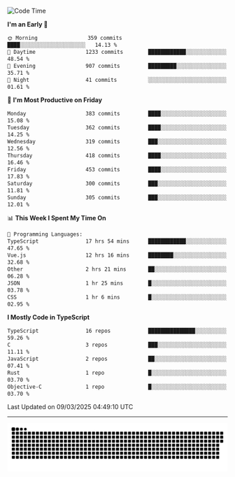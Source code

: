 <!--
<picture>
  <source
    srcset="https://github-readme-stats.vercel.app/api?username=kevinxft&show_icons=true&theme=dark"
    media="(prefers-color-scheme: dark)"
  />
  <source
    srcset="https://github-readme-stats.vercel.app/api?username=kevinxft&show_icons=true"
    media="(prefers-color-scheme: light), (prefers-color-scheme: no-preference)"
  />
  <img src="https://github-readme-stats.vercel.app/api?username=kevinxft&show_icons=true" />
</picture>
-->

<!--START_SECTION:waka-->
![Code Time](http://img.shields.io/badge/Code%20Time-3%2C205%20hrs%2012%20mins-blue)

**I'm an Early 🐤** 

```text
🌞 Morning                359 commits         ████░░░░░░░░░░░░░░░░░░░░░   14.13 % 
🌆 Daytime                1233 commits        ████████████░░░░░░░░░░░░░   48.54 % 
🌃 Evening                907 commits         █████████░░░░░░░░░░░░░░░░   35.71 % 
🌙 Night                  41 commits          ░░░░░░░░░░░░░░░░░░░░░░░░░   01.61 % 
```
📅 **I'm Most Productive on Friday** 

```text
Monday                   383 commits         ████░░░░░░░░░░░░░░░░░░░░░   15.08 % 
Tuesday                  362 commits         ████░░░░░░░░░░░░░░░░░░░░░   14.25 % 
Wednesday                319 commits         ███░░░░░░░░░░░░░░░░░░░░░░   12.56 % 
Thursday                 418 commits         ████░░░░░░░░░░░░░░░░░░░░░   16.46 % 
Friday                   453 commits         ████░░░░░░░░░░░░░░░░░░░░░   17.83 % 
Saturday                 300 commits         ███░░░░░░░░░░░░░░░░░░░░░░   11.81 % 
Sunday                   305 commits         ███░░░░░░░░░░░░░░░░░░░░░░   12.01 % 
```


📊 **This Week I Spent My Time On** 

```text
💬 Programming Languages: 
TypeScript               17 hrs 54 mins      ████████████░░░░░░░░░░░░░   47.65 % 
Vue.js                   12 hrs 16 mins      ████████░░░░░░░░░░░░░░░░░   32.68 % 
Other                    2 hrs 21 mins       ██░░░░░░░░░░░░░░░░░░░░░░░   06.28 % 
JSON                     1 hr 25 mins        █░░░░░░░░░░░░░░░░░░░░░░░░   03.78 % 
CSS                      1 hr 6 mins         █░░░░░░░░░░░░░░░░░░░░░░░░   02.95 % 
```

**I Mostly Code in TypeScript** 

```text
TypeScript               16 repos            ███████████████░░░░░░░░░░   59.26 % 
C                        3 repos             ███░░░░░░░░░░░░░░░░░░░░░░   11.11 % 
JavaScript               2 repos             ██░░░░░░░░░░░░░░░░░░░░░░░   07.41 % 
Rust                     1 repo              █░░░░░░░░░░░░░░░░░░░░░░░░   03.70 % 
Objective-C              1 repo              █░░░░░░░░░░░░░░░░░░░░░░░░   03.70 % 
```




 Last Updated on 09/03/2025 04:49:10 UTC
<!--END_SECTION:waka-->

---

<picture>
  <source media="(prefers-color-scheme: dark)" srcset="https://raw.githubusercontent.com/kevinxft/kevinxft/output/github-contribution-grid-snake-dark.svg">
  <source media="(prefers-color-scheme: light)" srcset="https://raw.githubusercontent.com/kevinxft/kevinxft/output/github-contribution-grid-snake.svg">
  <img alt="github contribution grid snake animation" src="https://raw.githubusercontent.com/kevinxft/kevinxft/output/github-contribution-grid-snake.svg">
</picture>